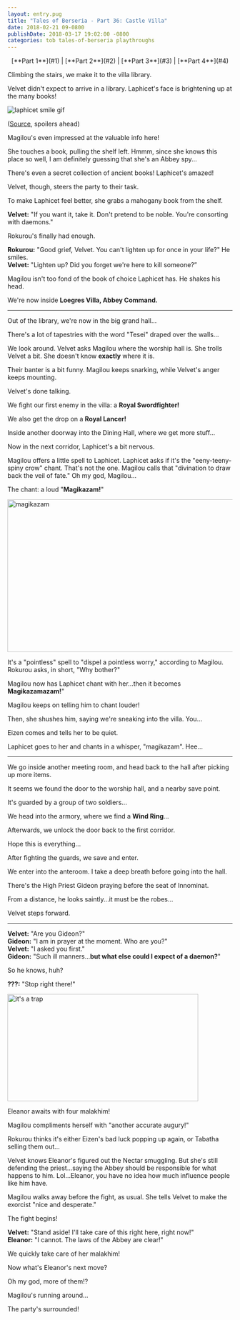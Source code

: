 ```yaml
---
layout: entry.pug
title: "Tales of Berseria - Part 36: Castle Villa"
date: 2018-02-21 09-0800
publishDate: 2018-03-17 19:02:00 -0800
categories: tob tales-of-berseria playthroughs
---
```


<p style="text-align: center;">[**Part 1**](#1) | [**Part 2**](#2) | [**Part 3**](#3) | [**Part 4**](#4)</p>

<a name="1"></a>

Climbing the stairs, we make it to the villa library.

Velvet didn't expect to arrive in a library. Laphicet's face is brightening up at the many books!

<img src="https://i.imgur.com/iC1FRUX.gif" alt="laphicet smile gif" />

(<a href="http://euterpeus.tumblr.com/post/158399825226">Source</a>, spoilers ahead)

Magilou's even impressed at the valuable info here!

She touches a book, pulling the shelf left. Hmmm, since she knows this place so well, I am definitely guessing that she's an Abbey spy...

There's even a secret collection of ancient books! Laphicet's amazed!

Velvet, though, steers the party to their task.

To make Laphicet feel better, she grabs a mahogany book from the shelf.

**Velvet:** "If you want it, take it. Don't pretend to be noble. You're consorting with daemons."

Rokurou's finally had enough.

**Rokurou:** "Good grief, Velvet. You can't lighten up for once in your life?" He smiles.<br/>
**Velvet:** "Lighten up? Did you forget we're here to kill someone?”

Magilou isn't too fond of the book of choice Laphicet has. He shakes his head.

We're now inside **Loegres Villa, Abbey Command.**

<a name="2"></a>

---

Out of the library, we're now in the big grand hall...

There's a lot of tapestries with the word "Tesei" draped over the walls...

We look around. Velvet asks Magilou where the worship hall is. She trolls Velvet a bit. She doesn't know **exactly** where it is.

Their banter is a bit funny. Magilou keeps snarking, while Velvet's anger keeps mounting.

Velvet's done talking.

We fight our first enemy in the villa: a **Royal Swordfighter!**

We also get the drop on a **Royal Lancer!**

Inside another doorway into the Dining Hall, where we get more stuff...

Now in the next corridor, Laphicet's a bit nervous.

Magilou offers a little spell to Laphicet. Laphicet asks if it's the "eeny-teeny-spiny crow" chant. That's not the one. Magilou calls that "divination to draw back the veil of fate." Oh my god, Magilou...

The chant: a loud "**Magikazam!**"

<img src="https://i.imgur.com/qGZTszP.png" alt="magikazam" width="608" height="342" />

It's a "pointless" spell to "dispel a pointless worry," according to Magilou. Rokurou asks, in short, "Why bother?"

Magilou now has Laphicet chant with her...then it becomes **Magikazamazam!**"

Magilou keeps on telling him to chant louder!

Then, she shushes him, saying we're sneaking into the villa. You... 

Eizen comes and tells her to be quiet. 

Laphicet goes to her and chants in a whisper, "magikazam". Hee...

<a name="3"></a>

---

We go inside another meeting room, and head back to the hall after picking up more items.

It seems we found the door to the worship hall, and a nearby save point.

It's guarded by a group of two soldiers...

We head into the armory, where we find a **Wind Ring**...

Afterwards, we unlock the door back to the first corridor.

Hope this is everything...

After fighting the guards, we save and enter.

We enter into the anteroom. I take a deep breath before going into the hall.

There's the High Priest Gideon praying before the seat of Innominat.

From a distance, he looks saintly...it must be the robes...

Velvet steps forward.

<a name="4"></a>

---

**Velvet:** "Are you Gideon?"<br/>
**Gideon:** "I am in prayer at the moment. Who are you?"<br/>
**Velvet:** "I asked you first."<br/>
**Gideon:** "Such ill manners...**but what else could I expect of a daemon?**"

So he knows, huh?

**???:** "Stop right there!"

<img src="http://powet.tv/powetblog/wp-content/uploads/2010/12/admiral_ackbar_says_its_a_trap.jpg" alt="it's a trap" width="426.5" height="240" />

Eleanor awaits with four malakhim!

Magilou compliments herself with "another accurate augury!"

Rokurou thinks it's either Eizen's bad luck popping up again, or Tabatha selling them out...

Velvet knows Eleanor's figured out the Nectar smuggling. But she's still defending the priest...saying the Abbey should be responsible for what happens to him. Lol...Eleanor, you have no idea how much influence people like him have.

Magilou walks away before the fight, as usual. She tells Velvet to make the exorcist "nice and desperate."

The fight begins!

**Velvet:** "Stand aside! I'll take care of this right here, right now!"<br/>
**Eleanor:** "I cannot. The laws of the Abbey are clear!"

We quickly take care of her malakhim!

Now what's Eleanor's next move?

Oh my god, more of them!?

Magilou's running around...

The party's surrounded!